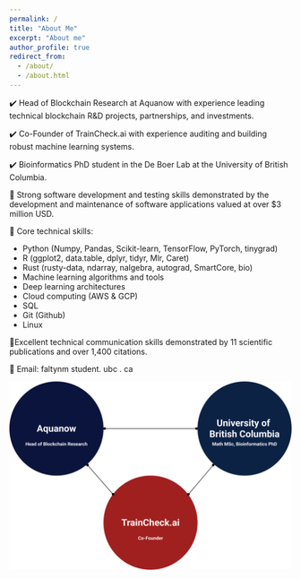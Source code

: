 ```yaml
---
permalink: /
title: "About Me"
excerpt: "About me"
author_profile: true
redirect_from: 
  - /about/
  - /about.html
---
```


✔️ Head of Blockchain Research at Aquanow with experience leading technical blockchain R&D projects, partnerships, and investments.

✔️ Co-Founder of TrainCheck.ai with experience auditing and building robust machine learning systems.

✔️ Bioinformatics PhD student in the De Boer Lab at the University of British Columbia. 

🔨 Strong software development and testing skills demonstrated by the development and maintenance of software applications valued at over $3 million USD. 

🔨 Core technical skills: 

- Python (Numpy, Pandas, Scikit-learn, TensorFlow, PyTorch, tinygrad)
- R (ggplot2, data.table, dplyr, tidyr, Mlr, Caret)
- Rust (rusty-data, ndarray, nalgebra, autograd, SmartCore, bio)
- Machine learning algorithms and tools
- Deep learning architectures
- Cloud computing (AWS & GCP) 
- SQL
- Git (Github)
- Linux

📖Excellent technical communication skills demonstrated by 11 scientific publications and over 1,400 citations.

📧 Email: faltynm $%AT%$ student. ubc . ca

![](https://github.com/mattfaltyn/mattfaltyn.github.io/blob/master/images/diagram.png)
